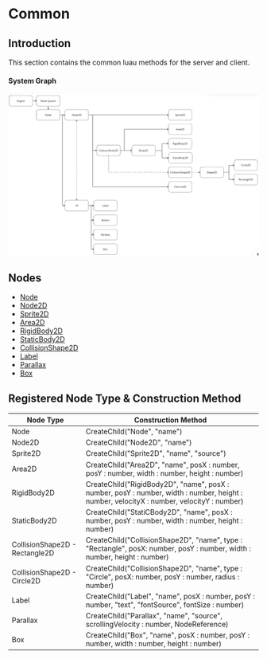 # Common

## Introduction

This section contains the common luau methods for the server and client.

#### System Graph

![SystemGraph](../assets/SystemGraph.png)

## Nodes

- [Node](./NodeLibrary.md)
- [Node2D](./Node2DLibrary.md)
- [Sprite2D](./Sprite2DLibrary.md)
- [Area2D](./Area2DLibrary.md)
- [RigidBody2D](./RigidBody2DLibrary.md)
- [StaticBody2D](./StaticBody2DLibrary.md)
- [CollisionShape2D](./CollisionShape2DLibrary.md)
- [Label](./LabelLibrary.md)
- [Parallax](./ParallaxLibrary.md)
- [Box](./BoxLibrary.md)

## Registered Node Type & Construction Method

|   Node Type   | Construction Method  |
| ------------- | ------------- |
|  Node         | CreateChild("Node", "name")|
|  Node2D       | CreateChild("Node2D", "name")|
|  Sprite2D     | CreateChild("Sprite2D", "name", "source")|
|  Area2D       | CreateChild("Area2D", "name", posX : number, posY : number, width : number, height : number)|
|  RigidBody2D  | CreateChild("RigidBody2D", "name", posX : number, posY : number, width : number, height : number, velocityX : number, velocityY : number)|
|  StaticBody2D | CreateChild("StatiCBody2D", "name", posX : number, posY : number, width : number, height : number)|
|  CollisionShape2D - Rectangle2D| CreateChild("CollisionShape2D", "name", type : "Rectangle", posX: number, posY : number, width : number, height : number)|
|  CollisionShape2D - Circle2D| CreateChild("CollisionShape2D", "name", type : "Circle", posX: number, posY : number, radius : number)|
|  Label        | CreateChild("Label", "name", posX : number, posY : number, "text", "fontSource", fontSize : number)|
|  Parallax     | CreateChild("Parallax", "name", "source", scrollingVelocity : number, NodeReference)|
|  Box          | CreateChild("Box", "name", posX : number, posY : number, width : number, height : number)|